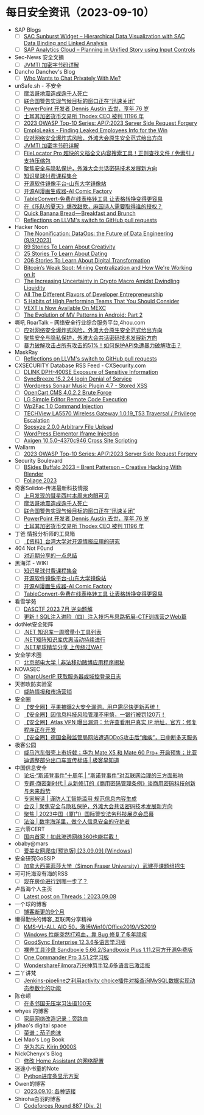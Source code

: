 # 每日安全资讯（2023-09-10）

- SAP Blogs
  - [ ] [SAC Sunburst Widget – Hierarchical Data Visualization with SAC Data Binding and Linked Analysis](https://blogs.sap.com/2023/09/09/sac-sunburst-widget-hierarchical-data-visualization-with-sac-data-binding-and-linked-analysis/)
  - [ ] [SAP Analytics Cloud – Planning in Unified Story using Input Controls](https://blogs.sap.com/2023/09/09/sap-analytics-cloud-planning-in-unified-story-using-input-controls/)
- Sec-News 安全文摘
  - [ ] [JVMTI 加密字节码详解](https://govuln.com/news/url/lE3Q)
- Dancho Danchev's Blog
  - [ ] [Who Wants to Chat Privately With Me?](https://ddanchev.blogspot.com/2023/09/who-wants-to-chat-privately-with-me.html)
- unSafe.sh - 不安全
  - [ ] [摩洛哥地震造成逾千人死亡](https://buaq.net/go-176639.html)
  - [ ] [联合国警告实现气候目标的窗口正在“迅速关闭”](https://buaq.net/go-176640.html)
  - [ ] [PowerPoint 开发者 Dennis Austin 去世，享年 76 岁](https://buaq.net/go-176641.html)
  - [ ] [土耳其加密货币交易所 Thodex CEO 被判 11196 年](https://buaq.net/go-176634.html)
  - [ ] [2023 OWASP Top-10 Series: API7:2023 Server Side Request Forgery](https://buaq.net/go-176632.html)
  - [ ] [EmploLeaks - Finding Leaked Employees Info for the Win](https://buaq.net/go-176629.html)
  - [ ] [应对网络安全爆炸式风险，外滩大会原生安全范式给出方向](https://buaq.net/go-176624.html)
  - [ ] [JVMTI 加密字节码详解](https://buaq.net/go-176627.html)
  - [ ] [FileLocator Pro 超快的文档全文内容搜索工具！正则查找文件 / 免索引 / 支持压缩包](https://buaq.net/go-176633.html)
  - [ ] [聚焦安全与隐私保护，外滩大会共话密码技术发展新方向](https://buaq.net/go-176625.html)
  - [ ] [知识星球付费课程集合](https://buaq.net/go-176620.html)
  - [ ] [开源软件镜像平台-山东大学镜像站](https://buaq.net/go-176621.html)
  - [ ] [开源AI漫画生成器-AI Comic Factory](https://buaq.net/go-176622.html)
  - [ ] [TableConvert-免费在线表格转工具 让表格转换变得更容易](https://buaq.net/go-176623.html)
  - [ ] [在《乐队的夏天》爆改甜歌，麻园诗人需要取得谁的授权？](https://buaq.net/go-176628.html)
  - [ ] [Quick Banana Bread — Breakfast and Brunch](https://buaq.net/go-176619.html)
  - [ ] [Reflections on LLVM's switch to GitHub pull requests](https://buaq.net/go-176643.html)
- Hacker Noon
  - [ ] [The Noonification: DataOps: the Future of Data Engineering (9/9/2023)](https://hackernoon.com/9-9-2023-noonification?source=rss)
  - [ ] [89 Stories To Learn About Creativity](https://hackernoon.com/89-stories-to-learn-about-creativity?source=rss)
  - [ ] [25 Stories To Learn About Dating](https://hackernoon.com/25-stories-to-learn-about-dating?source=rss)
  - [ ] [206 Stories To Learn About Digital Transformation](https://hackernoon.com/206-stories-to-learn-about-digital-transformation?source=rss)
  - [ ] [Bitcoin’s Weak Spot: Mining Centralization and How We're Working on It](https://hackernoon.com/bitcoins-weak-spot-mining-centralization-and-how-were-working-on-it?source=rss)
  - [ ] [The Increasing Uncertainty in Crypto Macro Amidst Dwindling Liquidity](https://hackernoon.com/3-3-the-increasing-uncertainty-in-crypto-macro-amidst-dwindling-liquidity?source=rss)
  - [ ] [All The Different Flavors of Developer Entrepreneurship](https://hackernoon.com/all-the-different-flavors-of-developer-entrepreneurship?source=rss)
  - [ ] [5 Habits of High Performing Teams That You Should Consider](https://hackernoon.com/5-habits-of-high-performing-teams-that-you-should-consider?source=rss)
  - [ ] [VEXT Is Now Available On MEXC](https://hackernoon.com/vext-is-now-available-on-mexc?source=rss)
  - [ ] [The Evolution of MV Patterns in Android: Part 2](https://hackernoon.com/the-evolution-mv-patterns-in-android-part-2?source=rss)
- 嘶吼 RoarTalk – 网络安全行业综合服务平台,4hou.com
  - [ ] [应对网络安全爆炸式风险，外滩大会原生安全范式给出方向](https://www.4hou.com/posts/1pnP)
  - [ ] [聚焦安全与隐私保护，外滩大会共话密码技术发展新方向](https://www.4hou.com/posts/ZGoR)
  - [ ] [暴力破解攻击占所有攻击的51%！如何保护API免遭暴力破解攻击？](https://www.4hou.com/posts/po6N)
- MaskRay
  - [ ] [Reflections on LLVM's switch to GitHub pull requests](https://maskray.me/blog/2023-09-09-reflections-on-llvm-switch-to-github-pull-requests)
- CXSECURITY Database RSS Feed - CXSecurity.com
  - [ ] [DLINK DPH-400SE Exposure of Sensitive Information](https://cxsecurity.com/issue/WLB-2023090030)
  - [ ] [SyncBreeze 15.2.24 login Denial of Service](https://cxsecurity.com/issue/WLB-2023090029)
  - [ ] [Wordpress Sonaar Music Plugin 4.7 - Stored XSS](https://cxsecurity.com/issue/WLB-2023090028)
  - [ ] [OpenCart CMS 4.0.2.2 Brute Force](https://cxsecurity.com/issue/WLB-2023090027)
  - [ ] [LG Simple Editor Remote Code Execution](https://cxsecurity.com/issue/WLB-2023090026)
  - [ ] [Wp2Fac 1.0 Command Injection](https://cxsecurity.com/issue/WLB-2023090025)
  - [ ] [TECHView LA5570 Wireless Gateway 1.0.19_T53 Traversal / Privilege Escalation](https://cxsecurity.com/issue/WLB-2023090024)
  - [ ] [Soosyze 2.0.0 Arbitrary File Upload](https://cxsecurity.com/issue/WLB-2023090023)
  - [ ] [WordPress Elementor Iframe Injection](https://cxsecurity.com/issue/WLB-2023090022)
  - [ ] [Axigen 10.5.0&#8211;4370c946 Cross Site Scripting](https://cxsecurity.com/issue/WLB-2023090020)
- Wallarm
  - [ ] [2023 OWASP Top-10 Series: API7:2023 Server Side Request Forgery](https://lab.wallarm.com/api72023-server-side-request-forgery/)
- Security Boulevard
  - [ ] [BSides Buffalo 2023 –  Brent Patterson – Creative Hacking With Blender](https://securityboulevard.com/2023/09/bsides-buffalo-2023-brent-patterson-creative-hacking-with-blender/)
  - [ ] [Foliage 2023](https://securityboulevard.com/2023/09/foliage-2023/)
- 奇客Solidot–传递最新科技情报
  - [ ] [上月发现的彗星西村本周末肉眼可见](https://www.solidot.org/story?sid=76038)
  - [ ] [摩洛哥地震造成逾千人死亡](https://www.solidot.org/story?sid=76037)
  - [ ] [联合国警告实现气候目标的窗口正在“迅速关闭”](https://www.solidot.org/story?sid=76036)
  - [ ] [PowerPoint 开发者 Dennis Austin 去世，享年 76 岁](https://www.solidot.org/story?sid=76035)
  - [ ] [土耳其加密货币交易所 Thodex CEO 被判 11196 年](https://www.solidot.org/story?sid=76034)
- 丁爸 情报分析师的工具箱
  - [ ] [【资料】台湾大学对开源情报应用的研究](https://mp.weixin.qq.com/s?__biz=MzI2MTE0NTE3Mw==&mid=2651138630&idx=1&sn=efdf3e70710a1dbc44601958d1e62596&chksm=f1af5d7cc6d8d46a6fd9c432a4056856336985f5a8bd2d587cac59131188993de1a9413b33f2&scene=58&subscene=0#rd)
- 404 Not F0und
  - [ ] [对近期分享的一点总结](https://mp.weixin.qq.com/s?__biz=MzUzNDU2NTIxOA==&mid=2247484072&idx=1&sn=10ca58e64e70684a1261731823c6d8bb&chksm=fa939aa5cde413b3943236f7da26dd52e283aefd8d13606a5e69f7b7a353355642a8655675b6&scene=58&subscene=0#rd)
- 黑海洋 - WIKI
  - [ ] [知识星球付费课程集合](https://blog.upx8.com/3825)
  - [ ] [开源软件镜像平台-山东大学镜像站](https://blog.upx8.com/3824)
  - [ ] [开源AI漫画生成器-AI Comic Factory](https://blog.upx8.com/3823)
  - [ ] [TableConvert-免费在线表格转工具 让表格转换变得更容易](https://blog.upx8.com/3822)
- 看雪学苑
  - [ ] [DASCTF 2023 7月 逆向题解](https://mp.weixin.qq.com/s?__biz=MjM5NTc2MDYxMw==&mid=2458516945&idx=1&sn=e3ce25edebaef382e963bff00b1e8047&chksm=b18ecd5b86f9444d40d12894aaf78fafba7b9db93621779b00e566ada4af04cb643c8df2e47f&scene=58&subscene=0#rd)
  - [ ] [更新！SQL注入进阶（四）注入技巧与思路拓展-CTF训练营之Web篇](https://mp.weixin.qq.com/s?__biz=MjM5NTc2MDYxMw==&mid=2458516945&idx=2&sn=e3e8c34ffff36afcefa11dcffec55b3b&chksm=b18ecd5b86f9444d3fb2f6623771b63f16cb0a69c3f6f6b29cfb886fa324748a7c8ebbabe4d0&scene=58&subscene=0#rd)
- dotNet安全矩阵
  - [ ] [.NET 知识库一周增量小工具列表](https://mp.weixin.qq.com/s?__biz=MzUyOTc3NTQ5MA==&mid=2247488583&idx=1&sn=3bdc49e27c26df45aa5cfbe085894770&chksm=fa5abaaacd2d33bcb0722ee1df671a1db6d8fc2487dc9bc87611988da597f8a058949a2b23f5&scene=58&subscene=0#rd)
  - [ ] [.NET矩阵知识库优惠活动持续进行](https://mp.weixin.qq.com/s?__biz=MzUyOTc3NTQ5MA==&mid=2247488568&idx=2&sn=e26fc31989d93defc4a6f2df2973851c&chksm=fa5abad5cd2d33c3e1565adae12ad0b2b4d613fc4a78e9937f0ce9626324b2548d4cf0d9b5d6&scene=58&subscene=0#rd)
  - [ ] [.NET星球精华分享 上传绕过WAF](https://mp.weixin.qq.com/s?__biz=MzUyOTc3NTQ5MA==&mid=2247488568&idx=1&sn=9bcb9d71503e3d03ee9265e6eae99268&chksm=fa5abad5cd2d33c31ccd02df7e273449df435d110dc2058ceb84fdf6fe0fbd82ed6f5a926502&scene=58&subscene=0#rd)
- 安全学术圈
  - [ ] [北京邮电大学 |  非法移动赌博应用程序揭秘](https://mp.weixin.qq.com/s?__biz=MzU5MTM5MTQ2MA==&mid=2247489445&idx=1&sn=e4b39e124d6a59808e002664d11455ba&chksm=fe2ee82ec9596138d22bceab7993b4b05cfb763fb2a5b573b65d3525480d33aab5fd830dc04a&scene=58&subscene=0#rd)
- NOVASEC
  - [ ] [SharpUserIP 获取服务器或域控登录日志](https://mp.weixin.qq.com/s?__biz=MzUzODU3ODA0MA==&mid=2247489047&idx=1&sn=92d78b27fc86e84250cec08155392791&chksm=fad4cb00cda342169566c7660489bc23ef52d8347add4abe23b2bf300a64e028df35b1d46d64&scene=58&subscene=0#rd)
- 天御攻防实验室
  - [ ] [威胁情报和市场营销](https://mp.weixin.qq.com/s?__biz=MzU0MzgyMzM2Nw==&mid=2247485031&idx=1&sn=20d187eeca19062fd427e2c37594eb3b&chksm=fb04c50fcc734c191ef93b0d25b48d6a8f4644571714caabf8d712d4fb51d1284f2bf1a39e30&scene=58&subscene=0#rd)
- 安全圈
  - [ ] [【安全圈】苹果被曝2大安全漏洞，用户需尽快更新系统！](https://mp.weixin.qq.com/s?__biz=MzIzMzE4NDU1OQ==&mid=2652043995&idx=1&sn=cb0b83fc1f7c3b326316b9e1f4ee74c4&chksm=f36fd69bc4185f8d79421136a671017750dd0571fb878f3868cd585831eeec8c4b7173e7e011&scene=58&subscene=0#rd)
  - [ ] [【安全圈】因信息科技风险管理不审慎，一银行被罚120万！](https://mp.weixin.qq.com/s?__biz=MzIzMzE4NDU1OQ==&mid=2652043995&idx=2&sn=5fa6e22ce1545e9e3ad7c4ece9b7e3d2&chksm=f36fd69bc4185f8dc334e05a361e629a43bb83f7bc799341f1726761c73cbe413d1db013c954&scene=58&subscene=0#rd)
  - [ ] [【安全圈】Atlas VPN 曝出漏洞：允许查看用户真实 IP 地址，官方：修复程序正在开发](https://mp.weixin.qq.com/s?__biz=MzIzMzE4NDU1OQ==&mid=2652043995&idx=3&sn=0c4d998adbeec85e53c5184506d913eb&chksm=f36fd69bc4185f8d1d67a76df4ac93702c564c8159ad0f25f3ec410c0b4f0345c63551632085&scene=58&subscene=0#rd)
  - [ ] [【安全圈】德国金融监管局网站遭遇DDoS攻击后“瘫痪”，已中断多天服务](https://mp.weixin.qq.com/s?__biz=MzIzMzE4NDU1OQ==&mid=2652043995&idx=4&sn=943e18771dabda5732da8c8b8358e1c0&chksm=f36fd69bc4185f8d48651910fd0a9b804ea4252d1ddc01937567c5bfb41b02ae85c16d9719c1&scene=58&subscene=0#rd)
- 极客公园
  - [ ] [威马汽车借壳上市折戟；华为 Mate X5 和 Mate 60 Pro+ 开启预售；比亚迪调整部分出口车宣传标语 | 极客早知道](https://mp.weixin.qq.com/s?__biz=MTMwNDMwODQ0MQ==&mid=2653010565&idx=1&sn=93f832f69cfcfb12ba0597c14dc90dab&chksm=7e54c73349234e254d4d9625dcee1b78ec38d9c6f3fb77963d5aac18a506b633907001537cda&scene=58&subscene=0#rd)
- 中国信息安全
  - [ ] [论坛·“斯诺登事件”十周年 | “斯诺登事件”对互联网治理的三方面影响](https://mp.weixin.qq.com/s?__biz=MzA5MzE5MDAzOA==&mid=2664192380&idx=1&sn=44055235481aaa45bc1c9da5e66182f6&chksm=8b595b85bc2ed29336fb5b1f8a4a1390072a17406a0330e944f10e29c91fa9d98b7d63d4892a&scene=58&subscene=0#rd)
  - [ ] [专题·商密新时代 | 从新修订的《商用密码管理条例》谈商用密码科技创新与未来趋势](https://mp.weixin.qq.com/s?__biz=MzA5MzE5MDAzOA==&mid=2664192380&idx=2&sn=118dd8b6fe376ff952cf67a762679d1d&chksm=8b595b85bc2ed293e230848ee9df9d83b447cfa74b5223e44a7a2f07e8d95159e5a45666d168&scene=58&subscene=0#rd)
  - [ ] [专家解读 | 谨防人工智能滥用 规范信息内容生成](https://mp.weixin.qq.com/s?__biz=MzA5MzE5MDAzOA==&mid=2664192380&idx=3&sn=a7d350a7f31d9f6af5d9605fa8f6769f&chksm=8b595b85bc2ed293ca7fa745008a33a71503bf37d058758810142a2551b9637d2eb079e03454&scene=58&subscene=0#rd)
  - [ ] [会议 | 聚焦安全与隐私保护，外滩大会共话密码技术发展新方向](https://mp.weixin.qq.com/s?__biz=MzA5MzE5MDAzOA==&mid=2664192380&idx=4&sn=7c9541eacbd66c14a3e480e749f74f62&chksm=8b595b85bc2ed2934b1ffcc862bcb4ec33dfe00756b9c6106d60ea69beccffd70f9a08494e70&scene=58&subscene=0#rd)
  - [ ] [聚焦 | 2023中国（厦门）国际警安法务科技展览会启幕](https://mp.weixin.qq.com/s?__biz=MzA5MzE5MDAzOA==&mid=2664192380&idx=5&sn=31d362583b7c2366f8e42360ff165c5c&chksm=8b595b85bc2ed2930beb7cdc2270b4043590bbebffb1e9d24d7c73881d2647d9df79a756e518&scene=58&subscene=0#rd)
  - [ ] [法治 | 数字海洋里，做个人信息安全的守护者](https://mp.weixin.qq.com/s?__biz=MzA5MzE5MDAzOA==&mid=2664192380&idx=6&sn=029d6372d6b716530541615b695611be&chksm=8b595b85bc2ed2930e0a606f32c9e21e535c48e936104b900b3bd3cf24352f7ba903059d48e7&scene=58&subscene=0#rd)
- 三六零CERT
  - [ ] [国内首家！如此渗透网络360也能拦截！](https://mp.weixin.qq.com/s?__biz=MzU5MjEzOTM3NA==&mid=2247495833&idx=1&sn=45552a5b4eed610d8bd48c171fbe332d&chksm=fe26f598c9517c8ef6a8cca2824d95a1b9c20b59d1167bd8b5a27fc3d06d8c00ba6af1c5540c&scene=58&subscene=0#rd)
- obaby@mars
  - [ ] [爱美女网爬虫[预览版] [23.09.09] [Windows]](https://h4ck.org.cn/2023/09/%e7%88%b1%e7%be%8e%e5%a5%b3%e7%bd%91%e7%88%ac%e8%99%ab%e9%a2%84%e8%a7%88%e7%89%88-23-09-09-windows/)
- 安全研究GoSSIP
  - [ ] [加拿大西蒙菲莎大学（Simon Fraser University）武建亮课题组招生](https://mp.weixin.qq.com/s?__biz=Mzg5ODUxMzg0Ng==&mid=2247496321&idx=1&sn=b7f8f1a6f60289dcf5bafea40af09d34&chksm=c063dc58f714554e65a429e56e2b3c4037a70fccfd0cebf9e060f1febf563685cbabcf8f7ad1&scene=58&subscene=0#rd)
- 可可托海没有海的RSS
  - [ ] [现在房价进行到哪一步了？](https://darmau.design/article/now-what-stage-are-house-prices-at)
- 卢昌海个人主页
  - [ ] [Latest post on Threads：2023.09.08](https://www.changhai.org/articles/miscellaneous/eblog/202308.php#latest)
- 一个球的博客
  - [ ] [博客断更的9个月](https://jw1.dev/2023/09/09/a01.html)
- 懒得勤快的博客_互联网分享精神
  - [ ] [KMS-VL-ALL AIO 50，激活Win10/Office2019/VS2019](https://masuit.com/1250)
  - [ ] [Windows 性能突然打鸡血，靠 Bug 修复了多年顽疾](https://masuit.com/2245)
  - [ ] [GoodSync Enterprise 12.3.6多语言学习版](https://masuit.com/1785)
  - [ ] [裸奔工具沙盘 Sandboxie 5.66.2/Sandboxie Plus 1.11.2官方开源免费版](https://masuit.com/1476)
  - [ ] [One Commander Pro 3.51.2学习版](https://masuit.com/87)
  - [ ] [WondershareFilmora万兴神剪手12.6多语言已激活版](https://masuit.com/1571)
- 二丫讲梵
  - [ ] [Jenkins-pipeline之利用activity choice插件对接查询MySQL数据实现动态参数化的功能](https://wiki.eryajf.net/pages/90c88d/)
- 陈仓颉
  - [ ] [在多邻国无压学习法语100天](https://imzm.im/learning-french-with-duolingo/)
- whyes 的博客
  - [ ] [家庭网络改造记录：旁路由](http://whyes.org/2023/home-network-2023)
- jdhao's digital space
  - [ ] [菜谱：茄子肉沫](https://jdhao.github.io/2023/09/09/eggplant_with_minced_meat/)
- Lei Mao's Log Book
  - [ ] [华为芯片 Kirin 9000S](https://leimao.github.io/essay/%E5%8D%8E%E4%B8%BA%E8%8A%AF%E7%89%87-Kirin-9000S/)
- NickChenyx's Blog
  - [ ] [修改 Home Assistant 的网络配置](http://nickchenyx.github.io/2023/09/09/%E4%BF%AE%E6%94%B9%20Home%20Assistant%20%E7%9A%84%E7%BD%91%E7%BB%9C%E9%85%8D%E7%BD%AE/)
- 迷途小书童的Note
  - [ ] [Python进度条显示方案](https://xugaoxiang.com/2023/09/09/python-tqdm/)
- Owen的博客
  - [ ] [2023.09.10: 各种链接](https://www.owenyoung.com/blog/journals/2023-09-10/)
- Shiroha白羽的博客
  - [ ] [Codeforces Round 887 (Div. 2)](https://blog.mauve.icu/2023/09/09/acm/codeforces/CodeforcesRound887(Div.%202)/)
